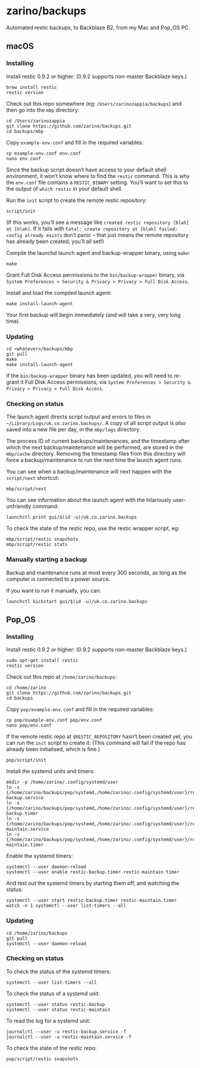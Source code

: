 # zarino/backups

Automated restic backups, to Backblaze B2, from my Mac and Pop_OS PC.

## macOS

### Installing

Install restic 0.9.2 or higher: (0.9.2 supports non-master Backblaze keys.)

    brew install restic
    restic version

Check out this repo somewhere (eg: `/Users/zarinozappia/backups`) and then go into the `mbp` directory:

    cd /Users/zarinozappia
    git clone https://github.com/zarino/backups.git
    cd backups/mbp

Copy `example-env.conf` and fill in the required variables:

    cp example-env.conf env.conf
    nano env.conf

Since the backup script doesn’t have access to your default shell environment, it won’t know where to find the `restic` command. This is why the `env.conf` file contains a `RESTIC_BINARY` setting. You’ll want to set this to the output of `which restic` in your default shell.

Run the `init` script to create the remote restic repository:

    script/init

(If this works, you’ll see a message like `created restic repository [blah] at [blah]`. If it fails with `Fatal: create repository at [blah] failed: config already exists` don’t panic – that just means the remote repository has already been created, you’ll all set!)

Compile the launchd launch agent and backup-wrapper binary, using `make`:

    make

Grant Full Disk Access permissions to the `bin/backup-wrapper` binary, via `System Preferences > Security & Privacy > Privacy > Full Disk Access`.

Install and load the compiled launch agent:

    make install-launch-agent

Your first backup will begin immediately (and will take a very, very long time).

### Updating

    cd <whatever>/backups/mbp
    git pull
    make
    make install-launch-agent

If the `bin/backup-wrapper` binary has been updated, you will need to re-grant it Full Disk Access permissions, via `System Preferences > Security & Privacy > Privacy > Full Disk Access`.

### Checking on status

The launch agent directs script output and errors to files in `~/Library/Logs/uk.co.zarino.backups/`. A copy of all script output is _also_ saved into a new file per day, in the `mbp/logs` directory.

The process ID of current backups/maintenances, and the timestamp after which the next backup/maintenance will be performed, are stored in the `mbp/cache` directory. Removing the timestamp files from this directory will force a backup/maintenance to run the next time the launch agent runs.

You can see when a backup/maintenance will next happen with the `script/next` shortcut:

    mbp/script/next

You can see information about the launch agent with the hilariously user-unfriendly command:

    launchctl print gui/$(id -u)/uk.co.zarino.backups

To check the state of the restic repo, use the restic wrapper script, eg:

    mbp/script/restic snapshots
    mbp/script/restic stats

### Manually starting a backup

Backup and maintenance runs at most every 300 seconds, as long as the computer is connected to a power source.

If you want to run it manually, you can:

    launchctl kickstart gui/$(id -u)/uk.co.zarino.backups

## Pop_OS

### Installing

Install restic 0.9.2 or higher: (0.9.2 supports non-master Backblaze keys.)

    sudo apt-get install restic
    restic version

Check out this repo at `/home/zarino/backups`:

    cd /home/zarino
    git clone https://github.com/zarino/backups.git
    cd backups

Copy `pop/example-env.conf` and fill in the required variables:

    cp pop/example-env.conf pop/env.conf
    nano pop/env.conf

If the remote restic repo at `$RESTIC_REPOSITORY` hasn’t been created yet, you can run the `init` script to create it: (This command will fail if the repo has already been initialised, which is fine.)

    pop/script/init

Install the systemd units and timers:

    mkdir -p /home/zarino/.config/systemd/user
    ln -s {/home/zarino/backups/pop/systemd,/home/zarino/.config/systemd/user}/restic-backup.service
    ln -s {/home/zarino/backups/pop/systemd,/home/zarino/.config/systemd/user}/restic-backup.timer
    ln -s {/home/zarino/backups/pop/systemd,/home/zarino/.config/systemd/user}/restic-maintain.service
    ln -s {/home/zarino/backups/pop/systemd,/home/zarino/.config/systemd/user}/restic-maintain.timer

Enable the systemd timers:

    systemctl --user daemon-reload
    systemctl --user enable restic-backup.timer restic-maintain.timer

And test out the systemd timers by starting them off, and watching the status:

    systemctl --user start restic-backup.timer restic-maintain.timer
    watch -n 1 systemctl --user list-timers --all

### Updating

    cd /home/zarino/backups
    git pull
    systemctl --user daemon-reload

### Checking on status

To check the status of the systemd timers:

    systemctl --user list-timers --all

To check the status of a systemd unit:

    systemctl --user status restic-backup
    systemctl --user status restic-maintain

To read the log for a systemd unit:

    journalctl --user -u restic-backup.service -f
    journalctl --user -u restic-maintain.service -f

To check the state of the restic repo:

    pop/script/restic snapshots
